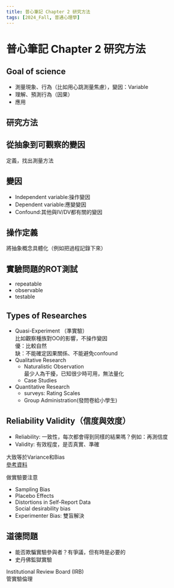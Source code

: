 ```yaml
---
title: 普心筆記 Chapter 2 研究方法
tags: [2024_Fall, 普通心理學]
---
```

<!-- HackMD ID: 5owPCp_cRmGMZbx5ObUV9g -->  

普心筆記 Chapter 2 研究方法  
===  

## Goal of science  

+ 測量現象、行為（比如用心跳測量焦慮），變因：Variable  
+ 理解、預測行為（因果）  
+ 應用  

## 研究方法  

## 從抽象到可觀察的變因  

定義，找出測量方法  

## 變因  

+ Independent variable:操作變因  
+ Dependent variable:應變變因  
+ Confound:其他與IV/DV都有關的變因  

## 操作定義  

將抽象概念具體化（例如把過程記錄下來）  

## 實驗問題的ROT測試  

* repeatable  
* observable  
* testable  

## Types of Researches  

* Quasi-Experiment （準實驗）  
比如觀察種族對OO的影響，不操作變因  
優：比較自然  
缺：不能確定因果關係、不能避免confound  
* Qualitative Research  
    * Naturalistic Observation  
最少人為干擾，已知很少時可用，無法量化  
    * Case Studies  
* Quantitative Research  
    * surveys: Rating Scales  
    * Group Administration(發問卷給小學生)  

## Reliability Validity（信度與效度）  

* Reliability: 一致性，每次都會得到同樣的結果嗎？例如：再測信度  
* Validity: 有效程度，是否真實、準確  

大致等於Variance和Bias  
[參考資料](https://www.md.nkust.edu.tw/images/upload/files/class/20210726_5.pdf)  

做實驗要注意  
* Sampling Bias  
* Placebo Effects  
* Distortions in Self-Report Data  
Social desirability bias  
* Experimenter Bias: 雙盲解決  

## 道德問題  

* 能否欺騙實驗參與者？有爭議，但有時是必要的  
* 史丹佛監獄實驗  

Institutional Review Board (IRB)  
管實驗倫理  